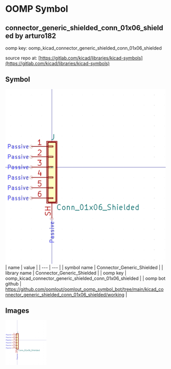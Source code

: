 # OOMP Symbol  
## connector_generic_shielded_conn_01x06_shielded  by arturo182  
  
oomp key: oomp_kicad_connector_generic_shielded_conn_01x06_shielded  
  
source repo at: [https://gitlab.com/kicad/libraries/kicad-symbols](https://gitlab.com/kicad/libraries/kicad-symbols)  
## Symbol  
  
[![working.png](working_600.png)](working.png)  
| name | value | 
| --- | --- | 
| symbol name | Connector_Generic_Shielded | 
| library name | Connector_Generic_Shielded | 
| oomp key | oomp_kicad_connector_generic_shielded_conn_01x06_shielded | 
| oomp bot github | https://github.com/oomlout/oomlout_oomp_symbol_bot/tree/main/kicad_connector_generic_shielded_conn_01x06_shielded/working | 
## Images  
  
[![working.png](working_140.png)](working.png)  
